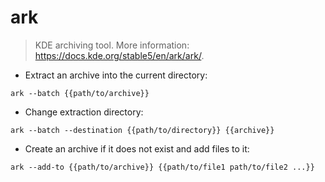 # ark

> KDE archiving tool.
> More information: <https://docs.kde.org/stable5/en/ark/ark/>.

- Extract an archive into the current directory:

`ark --batch {{path/to/archive}}`

- Change extraction directory:

`ark --batch --destination {{path/to/directory}} {{archive}}`

- Create an archive if it does not exist and add files to it:

`ark --add-to {{path/to/archive}} {{path/to/file1 path/to/file2 ...}}`
